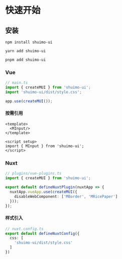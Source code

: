 # 快速开始

## 安装

``` shell
npm install shuimo-ui

yarn add shuimo-ui

pnpm add shuimo-ui
```

### Vue

``` typescript
// main.ts
import { createMUI } from 'shuimo-ui';
import 'shuimo-ui/dist/style.css';

app.use(createMUI());
```

#### 按需引用

``` vue
<template>
  <MInput/>
</template>

<script setup>
import { MInput } from 'shuimo-ui';
</script>
```

### Nuxt

``` typescript
// plugins/vue-plugins.ts
import { createMUI } from 'shuimo-ui';

export default defineNuxtPlugin(nuxtApp => {
  nuxtApp.vueApp.use(createMUI({
    disableWebComponent: ['MBorder', 'MRicePaper']
  }));
});
```

#### 样式引入

```typescript
// nuxt.config.ts
export default defineNuxtConfig({
  css: [
    'shuimo-ui/dist/style.css'
  ]
})

```
